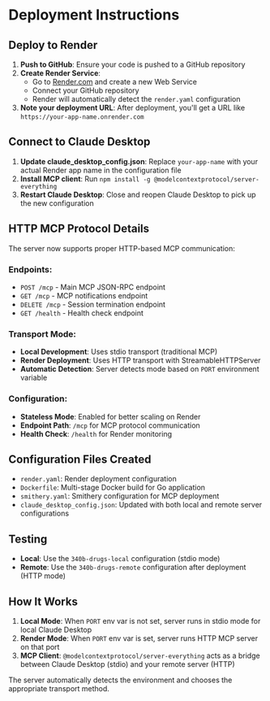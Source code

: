 # Deployment Instructions

## Deploy to Render

1. **Push to GitHub**: Ensure your code is pushed to a GitHub repository
2. **Create Render Service**: 
   - Go to [Render.com](https://render.com) and create a new Web Service
   - Connect your GitHub repository
   - Render will automatically detect the `render.yaml` configuration
3. **Note your deployment URL**: After deployment, you'll get a URL like `https://your-app-name.onrender.com`

## Connect to Claude Desktop

1. **Update claude_desktop_config.json**: Replace `your-app-name` with your actual Render app name in the configuration file
2. **Install MCP client**: Run `npm install -g @modelcontextprotocol/server-everything`
3. **Restart Claude Desktop**: Close and reopen Claude Desktop to pick up the new configuration

## HTTP MCP Protocol Details

The server now supports proper HTTP-based MCP communication:

### Endpoints:
- `POST /mcp` - Main MCP JSON-RPC endpoint
- `GET /mcp` - MCP notifications endpoint  
- `DELETE /mcp` - Session termination endpoint
- `GET /health` - Health check endpoint

### Transport Mode:
- **Local Development**: Uses stdio transport (traditional MCP)
- **Render Deployment**: Uses HTTP transport with StreamableHTTPServer
- **Automatic Detection**: Server detects mode based on `PORT` environment variable

### Configuration:
- **Stateless Mode**: Enabled for better scaling on Render
- **Endpoint Path**: `/mcp` for MCP protocol communication
- **Health Check**: `/health` for Render monitoring

## Configuration Files Created

- `render.yaml`: Render deployment configuration
- `Dockerfile`: Multi-stage Docker build for Go application
- `smithery.yaml`: Smithery configuration for MCP deployment
- `claude_desktop_config.json`: Updated with both local and remote server configurations

## Testing

- **Local**: Use the `340b-drugs-local` configuration (stdio mode)
- **Remote**: Use the `340b-drugs-remote` configuration after deployment (HTTP mode)

## How It Works

1. **Local Mode**: When `PORT` env var is not set, server runs in stdio mode for local Claude Desktop
2. **Render Mode**: When `PORT` env var is set, server runs HTTP MCP server on that port
3. **MCP Client**: `@modelcontextprotocol/server-everything` acts as a bridge between Claude Desktop (stdio) and your remote server (HTTP)

The server automatically detects the environment and chooses the appropriate transport method.